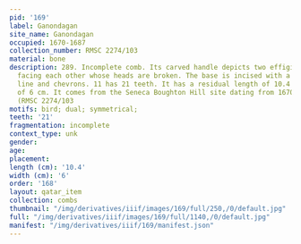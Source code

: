 ```yaml
---
pid: '169'
label: Ganondagan
site_name: Ganondagan
occupied: 1670-1687
collection_number: RMSC 2274/103
material: bone
description: 289. Incomplete comb. Its carved handle depicts two effigies of birds
  facing each other whose heads are broken. The base is incised with a horizontal
  line and chevrons. 11 has 21 teeth. It has a residual length of 10.4 cm and a width
  of 6 cm. It comes from the Seneca Boughton Hill site dating from 1670-1687 AD. J.-C.
  (RMSC 2274/103
motifs: bird; dual; symmetrical;
teeth: '21'
fragmentation: incomplete
context_type: unk
gender:
age:
placement:
length (cm): '10.4'
width (cm): '6'
order: '168'
layout: qatar_item
collection: combs
thumbnail: "/img/derivatives/iiif/images/169/full/250,/0/default.jpg"
full: "/img/derivatives/iiif/images/169/full/1140,/0/default.jpg"
manifest: "/img/derivatives/iiif/169/manifest.json"
---
```

